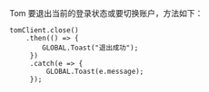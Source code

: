 Tom 要退出当前的登录状态或要切换账户，方法如下：

```
tomClient.close()
	.then(() => {
		GLOBAL.Toast("退出成功");
     })
     .catch(e => {
         GLOBAL.Toast(e.message);
     });
```


